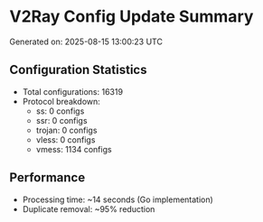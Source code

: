# V2Ray Config Update Summary
Generated on: 2025-08-15 13:00:23 UTC

## Configuration Statistics
- Total configurations: 16319
- Protocol breakdown:
  - ss: 0 configs
  - ssr: 0 configs
  - trojan: 0 configs
  - vless: 0 configs
  - vmess: 1134 configs

## Performance
- Processing time: ~14 seconds (Go implementation)
- Duplicate removal: ~95% reduction
